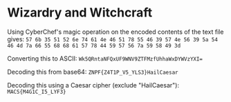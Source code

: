 # Wizardry and Witchcraft
Using CyberChef's magic operation on the encoded contents of the text file gives:
`57 6b 35 51 52 6e 74 61 4e 46 51 78 55 46 39 57 4e 56 39 5a 54 46 4d 7a 66 55 68 68 61 57 78 44 59 57 56 7a 59 58 49 3d`

Converting this to ASCII:
`Wk5QRntaNFQxUF9WNV9ZTFMzfUhhaWxDYWVzYXI=`

Decoding this from base64:
`ZNPF{Z4T1P_V5_YLS3}HailCaesar`

Decoding this using a Caesar cipher (exclude "HailCaesar"):
`MACS{M4G1C_I5_LYF3}`

